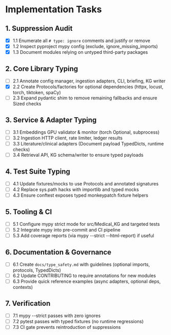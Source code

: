 # Implementation Tasks

## 1. Suppression Audit
- [x] 1.1 Enumerate all `# type: ignore` comments and justify or remove
- [x] 1.2 Inspect pyproject mypy config (exclude, ignore_missing_imports)
- [x] 1.3 Document modules relying on untyped third-party packages

## 2. Core Library Typing
- [ ] 2.1 Annotate config manager, ingestion adapters, CLI, briefing, KG writer
- [x] 2.2 Create Protocols/factories for optional dependencies (httpx, locust, torch, tiktoken, spaCy)
- [ ] 2.3 Expand pydantic shim to remove remaining fallbacks and ensure Sized checks

## 3. Service & Adapter Typing
- [ ] 3.1 Embeddings GPU validator & monitor (torch Optional, subprocess)
- [ ] 3.2 Ingestion HTTP client, rate limiter, ledger results
- [ ] 3.3 Literature/clinical adapters (Document payload TypedDicts, runtime checks)
- [ ] 3.4 Retrieval API, KG schema/writer to ensure typed payloads

## 4. Test Suite Typing
- [ ] 4.1 Update fixtures/mocks to use Protocols and annotated signatures
- [ ] 4.2 Replace sys.path hacks with importlib and typed mocks
- [ ] 4.3 Ensure conftest exposes typed monkeypatch fixture helpers

## 5. Tooling & CI
- [ ] 5.1 Configure mypy strict mode for src/Medical_KG and targeted tests
- [ ] 5.2 Integrate mypy into pre-commit and CI pipeline
- [ ] 5.3 Add coverage reports (via mypy --strict --html-report) if useful

## 6. Documentation & Governance
- [ ] 6.1 Create `docs/type_safety.md` with guidelines (optional imports, protocols, TypedDicts)
- [ ] 6.2 Update CONTRIBUTING to require annotations for new modules
- [ ] 6.3 Provide quick reference examples (async adapters, optional deps, contexts)

## 7. Verification
- [ ] 7.1 mypy --strict passes with zero ignores
- [ ] 7.2 pytest passes with typed fixtures (no runtime regressions)
- [ ] 7.3 CI gate prevents reintroduction of suppressions
